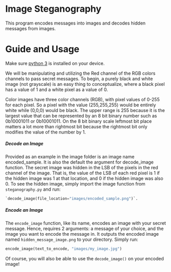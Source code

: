 
# Image Steganography

This program encodes messages into images and decodes hidden messages from images.

# Guide and Usage

Make sure [python 3](https://www.python.org/downloads/) is installed on your device. 

We will be manipulating and utilizing the Red channel of the RGB colors channels to pass secret messages. 
To begin, a purely black and white image (not grayscale) is an easy thing to conceptualize, where a black pixel has a value of 1 and a white pixel as a value of 0.

Color images have three color channels (RGB), with pixel values of 0-255 for each pixel. So a pixel with the value (255,255,255) would be entirely white while (0,0,0) would be black. The upper range is 255 because it is the largest value that can be represented by an 8 bit binary number such as 0b10001011 or 0b10001011. On the 8 bit binary scale leftmost bit place matters a lot more than rightmost bit because the rightmost bit only modifies the value of the number by 1. 

##### Decode an Image

Provided as an example in the image folder is an image name encoded_sample. It is also the default the argument for decode_image function. The secret image was hidden in the LSB of the pixels in the red channel of the image. That is, the value of the LSB of each red pixel is 1 if the hidden image was 1 at that location, and 0 if the hidden image was also 0. To see the hidden image, simply import the image function from `steganography.py` and run:
```python
`decode_image(file_location="images/encoded_sample.png")`.
```

##### Encode an Image
The `encode_image` function, like its name, encodes an image with your secret message. Hence, requires 2 arguments: a message of your choice, and the image you want to encode the message in. 
It outputs the encoded image named `hidden_message_image.png` to your directory. 
Simply run: 
```python
encode_image(text_to_encode, "images/my_image.jpg")
```
Of course, you will also be able to use the `decode_image()` on your encoded image!






